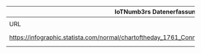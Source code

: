 |IoTNumb3rs Datenerfassung|||||||||||
| ---- | ---- | ---- | ---- | ---- | ---- | ---- | ---- | ---- | ---- | ---- |
||||||||||||
|URL|home_url|filename|device_class|device_count|market_class|market_volume|prognosis_year|publication_year|authorship_class|Dropbox folder|
|https://infographic.statista.com/normal/chartoftheday_1761_Connected_device_shipment_forecast_n.jpg|https://www.statista.com/chart/1761/connected-device-shipment-forecast/|file8_chartoftheday_1761_Connected_device_shipment_forecast_n.jpg||||||||Pattoho/20181122-1800|
